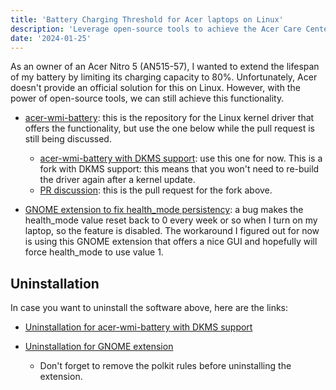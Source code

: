 ```yaml
---
title: 'Battery Charging Threshold for Acer laptops on Linux'
description: 'Leverage open-source tools to achieve the Acer Care Center feature.'
date: '2024-01-25'
---
```


As an owner of an Acer Nitro 5 (AN515-57), I wanted to extend the lifespan of my battery by limiting its charging capacity to 80%. Unfortunately, Acer doesn't provide an official solution for this on Linux. However, with the power of open-source tools, we can still achieve this functionality.

- [acer-wmi-battery](https://github.com/frederik-h/acer-wmi-battery): this is the repository for the Linux kernel driver that offers the functionality, but use the one below while the pull request is still being discussed.

  - [acer-wmi-battery with DKMS support](https://github.com/Diman119/acer-wmi-battery/tree/dkms): use this one for now. This is a fork with DKMS support: this means that you won't need to re-build the driver again after a kernel update.
  - [PR discussion](https://github.com/frederik-h/acer-wmi-battery/pull/31): this is the pull request for the fork above.

- [GNOME extension to fix health_mode persistency](https://github.com/maniacx/Battery-Health-Charging): a bug makes the health_mode value reset back to 0 every week or so when I turn on my laptop, so the feature is disabled. The workaround I figured out for now is using this GNOME extension that offers a nice GUI and hopefully will force health_mode to use value 1.

## Uninstallation

In case you want to uninstall the software above, here are the links:

- [Uninstallation for acer-wmi-battery with DKMS support](https://github.com/Diman119/acer-wmi-battery/tree/dkms?tab=readme-ov-file#uninstallation)

- [Uninstallation for GNOME extension](https://maniacx.github.io/Battery-Health-Charging/installation#uninstallation)
  - Don't forget to remove the polkit rules before uninstalling the extension.
